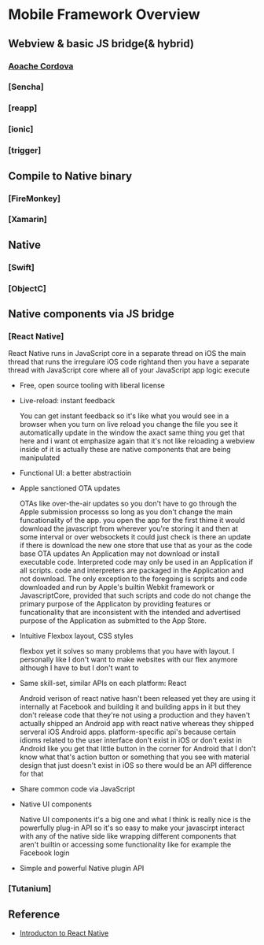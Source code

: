 # Mobile Framework Overview

## Webview & basic JS bridge(& hybrid)

### [Aoache Cordova](https://en.wikipedia.org/wiki/Apache_Cordova)

### [Sencha]

### [reapp]

### [ionic]

### [trigger]

## Compile to Native binary

### [FireMonkey]

### [Xamarin]

## Native

### [Swift]

### [ObjectC]

## Native components via JS bridge

### [React Native]

  React Native runs in JavaScript core in a separate thread on iOS the main thread that runs the irregulare iOS code rightand then you have a separate thread with JavaScript core where all of your JavaScript app logic execute

- Free, open source tooling with liberal license
- Live-reload: instant feedback

  You can get instant feedback so it's like what you would see in a browser when you turn on live reload you change the file you see it automatically update in the window the axact same thing you get that here and i want ot emphasize again that it's not like reloading a webview inside of it is actually these are native components that are being manipulated

- Functional UI: a better abstractioin

- Apple sanctioned OTA updates

  OTAs like over-the-air updates so you don't have to go through the Apple submission processs so long as you don't change the main funcationality of the app. you open the app for the first thime it would download the javascript from wherever you're storing it and then at some interval or over websockets it could just check is there an update if there is download the new one store that use that as your as the code base
  OTA updates
  An Application may not download or install executable code. Interpreted code may only be used in an Application if all scripts. code and interpreters are packaged in the Application and not download. The only exception to the foregoing is scripts and code downloaded and run by Apple's builtin Webkit framework or JavascriptCore, provided that such scripts and code do not change the primary purpose of the Applicaton by providing features or funcationality that are inconsistent with the intended and advertised purpose of the Application as submitted to the App Store.

- Intuitive Flexbox layout, CSS styles

  flexbox yet it solves so many problems that you have with layout. I personally like I don't want to make websites with our flex anymore although I have to but I don't want to

- Same skill-set, similar APIs on each platform: React

  Android verison of react native hasn't been released yet they are using it internally at Facebook and building it and building apps in it but they don't release code that they're not using a production and they haven't actually shipped an Android app with react native whereas they shipped serveral iOS Android apps.
  platform-specific api's because certain idioms related to the user interface don't exist in iOS or don't exist in Android like you get that little button in the corner for Android that I don't know what that's action button or something that you see with material design that just doesn't exist in iOS so there would be an API difference for that

- Share common code via JavaScript

- Native UI components

  Native UI components it's a big one and what I think is really nice is the powerfully plug-in API so it's so easy to make your javascirpt interact with any of the native side like wrapping different components that aren't builtin or accessing some functionality like for example the Facebook login
  
- Simple and powerful Native plugin API

### [Tutanium]

## Reference

- [Introducton to React Native](http://brentvatne.ca/react-native-intro-talk/)
